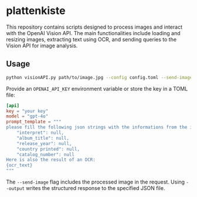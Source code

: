 # plattenkiste
This repository contains scripts designed to process images and interact with the OpenAI Vision API. The main functionalities include loading and resizing images, extracting text using OCR, and sending queries to the Vision API for image analysis.

## Usage

```bash
python visionAPI.py path/to/image.jpg --config config.toml --send-image --output result.json
```

Provide an `OPENAI_API_KEY` environment variable or store the key in a TOML file:

```toml
[api]
key = "your key"
model = "gpt-4o"
prompt_template = """
please fill the following json strings with the informations from the image and the ocr data without further informations and comments without mardown notation.
    "interpret": null,
    "album_title": null,
    "release_year": null,
    "country printed": null,
    "catalog_number": null
Here is also the result of an OCR:
{ocr_text}
"""
```

The `--send-image` flag includes the processed image in the request. Using `--output` writes the structured response to the specified JSON file.